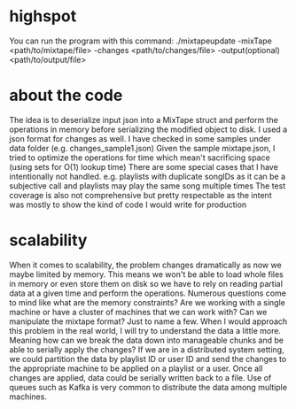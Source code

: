 # highspot
You can run the program with this command:
./mixtapeupdate -mixTape <path/to/mixtape/file> -changes <path/to/changes/file> -output(optional) <path/to/output/file>

# about the code
The idea is to deserialize input json into a MixTape struct and perform the operations in memory before serializing the modified object to disk.
I used a json format for changes as well. I have checked in some samples under data folder (e.g. changes_sample1.json)
Given the sample mixtape.json, I tried to optimize the operations for time which mean't sacrificing space (using sets for O(1) lookup time)
There are some special cases that I have intentionally not handled. e.g. playlists with duplicate songIDs as it can be a subjective call and playlists may play the same song multiple times
The test coverage is also not comprehensive but pretty respectable as the intent was mostly to show the kind of code I would write for production

# scalability
When it comes to scalability, the problem changes dramatically as now we maybe limited by memory. This means we won't be able to load whole files in memory or even store them on disk so we have to rely on reading partial data at a given time and perform the operations.
Numerous questions come to mind like what are the memory constraints? Are we working with a single machine or have a cluster of machines that we can work with? Can we manipulate the mixtape format? Just to name a few.
When I would approach this problem in the real world, I will try to understand the data a little more. Meaning how can we break the data down into manageable chunks and be able to serially apply the changes? If we are in a distributed system setting, we could partition the data by playlist ID or user ID and send the changes to the appropriate machine to be applied on a playlist or a user. Once all changes are applied, data could be serially written back to a file. Use of queues such as Kafka is very common to distribute the data among multiple machines.


